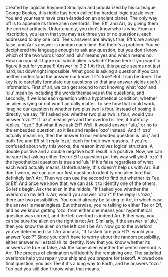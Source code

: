 Created by logician Raymond Smullyan and popularized by his colleague George Boolos, this riddle has been called the hardest logic puzzle ever. You and your team have crash-landed on an ancient planet. The only way off is to appease its three alien overlords, Tee, Eff, and Arr, by giving them the correct artifacts. Unfortunately, you don't know who is who. From an inscription, you learn that you may ask three yes or no questions, each addressed to any one lord. Tee's answers are always true, Eff's are always false, and Arr's answer is random each time. But there's a problem. You've deciphered the language enough to ask any question, but you don't know which of the two words 'ozo' and 'ulu' means yes and which means no. How can you still figure out  which alien is which? Pause here if you want  to figure it out for yourself! Answer in: 3 2 1 At first, this puzzle seems not just hard, but downright impossible. What good is asking a question if you can neither understand the answer nor know if it's true? But it can be done. The key is to carefully formulate our questions so that any answer  yields useful information. First of all, we can get around to not knowing what 'ozo' and 'ulu' mean by including the words themselves in the questions, and secondly, if we load each question with a hypothetical condition, whether an alien is lying or not won't actually matter. To see how that could work, imagine our question is whether two plus two is four. Instead of posing it directly, we say, "If I asked you whether two plus two is four, would you answer 'ozo'?" If 'ozo' means yes  and the overlord is Tee, it truthfully replies, "ozo." But what if we ask Eff? Well, it would answer "ulu," or no to the embedded question, so it lies and replies 'ozo' instead. And if 'ozo' actually means no, then the answer to  our embedded question is 'ulu,' and both Tee and Eff still reply 'ozo,' each for their own reasons. If you're confused about why this works, the reason involves logical structure. A double positive and a double negative both result in a positive. Now, we can be sure that asking either Tee or Eff a question put this way will yield 'ozo' if the hypothetical question is true and 'ulu' if it's false regardless of what  each word actually means. Unfortunately,  this doesn't help us with Arr. But don't worry, we can use our first question to identify one alien lord that definitely isn't Arr. Then we can use the second to find out whether its Tee or Eff. And once we know that, we can ask it to identify  one of the others. So let's begin. Ask the alien in the middle, "If I asked you whether the overlord on my left is Arr, would you answer 'ozo'?" If the reply is 'ozo,'  there are two possibilities. You could already be talking to Arr, in which case the answer is meaningless. But otherwise, you're talking to either Tee or Eff, and as we know, getting 'ozo' from either one means  your hypothetical question was correct, and the left overlord is indeed Arr. Either way, you can be sure the alien on the right is not Arr. Similarly, if the answer is 'ulu,' then you know the alien  on the left can't be Arr. Now go to the overlord you've determined isn't Arr and ask, "If I asked 'are you Eff?'  would you answer 'ozo'?" Since you don't have to worry about the random possibility, either answer will  establish its identity. Now that you know whether its answers are true or false, ask the same alien whether the center overlord is Arr. The process of elimination will identify the remaining one. The satisfied overlords help you repair your ship and you prepare for takeoff. Allowed one final question, you ask Tee if it's a long way to Earth, and he answers "ozo." Too bad you still don't know  what that means. 